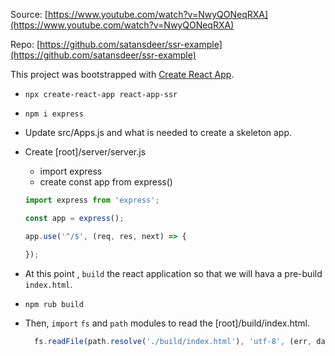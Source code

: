 Source: [https://www.youtube.com/watch?v=NwyQONeqRXA](https://www.youtube.com/watch?v=NwyQONeqRXA)

Repo: [https://github.com/satansdeer/ssr-example](https://github.com/satansdeer/ssr-example)

This project was bootstrapped with [Create React App](https://github.com/facebook/create-react-app).


- `npx create-react-app react-app-ssr`
- `npm i express`

- Update src/Apps.js and what is needed to create a skeleton app.
- Create [root]/server/server.js
  - import express
  - create const app from express()
  
  ```js
  import express from 'express';

  const app = express();

  app.use('^/$', (req, res, next) => {

  });
  ```

- At this point , `build` the react application so that we will hava a pre-build `index.html`.
- `npm rub build`
- Then, `import` `fs` and `path` modules to read the [root]/build/index.html.

  ```js
    fs.readFile(path.resolve('./build/index.html'), 'utf-8', (err, data) => {
  ```
